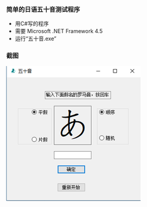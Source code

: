 ### 简单的日语五十音测试程序
+ 用C#写的程序
+ 需要 Microsoft .NET Framework 4.5
+ 运行“五十音.exe”

### 截图

![界面](https://github.com/zhourunliang/gojyuuon/blob/master/images/from.png)
